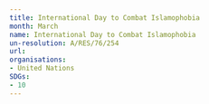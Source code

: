 ```yaml
---
title: International Day to Combat Islamophobia
month: March
name: International Day to Combat Islamophobia
un-resolution: A/RES/76/254
url: 
organisations:
- United Nations
SDGs:
- 10
---
```

